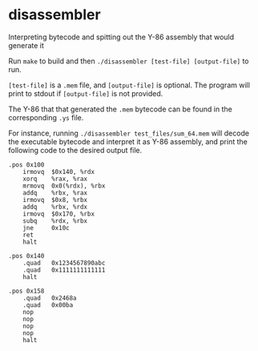 # disassembler
Interpreting bytecode and spitting out the Y-86 assembly that would generate it

Run `make` to build and then `./disassembler [test-file] [output-file]` to run. 

`[test-file]` is a `.mem` file, and `[output-file]` is optional.
The program will print to stdout if `[output-file]` is not provided.

The Y-86 that that generated the `.mem` bytecode can be found in the corresponding `.ys` file.

For instance, running `./disassembler test_files/sum_64.mem` will decode the executable bytecode and interpret it as Y-86 assembly, and print the following code to the desired output file.

```
.pos 0x100
    irmovq  $0x140, %rdx 
    xorq    %rax, %rax 
    mrmovq  0x0(%rdx), %rbx 
    addq    %rbx, %rax 
    irmovq  $0x8, %rbx 
    addq    %rbx, %rdx 
    irmovq  $0x170, %rbx 
    subq    %rdx, %rbx 
    jne     0x10c 
    ret      
    halt     

.pos 0x140
    .quad   0x1234567890abc            
    .quad   0x1111111111111            
    halt     

.pos 0x158
    .quad   0x2468a            
    .quad   0x00ba            
    nop      
    nop      
    nop      
    nop      
    halt     
```
